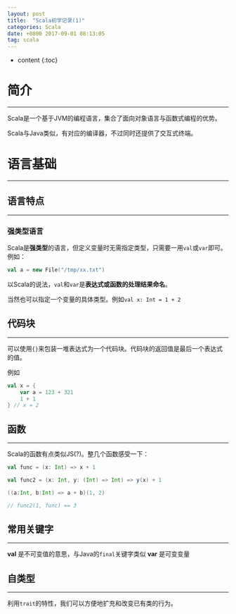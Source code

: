 ```yaml
---
layout: post
title:  "Scala初学记录(1)"
categories: Scala
date: +0800 2017-09-01 08:13:05
tag: scala
---
```


* content
{:toc}

# 简介
--------------
Scala是一个基于JVM的编程语言，集合了面向对象语言与函数式编程的优势。

Scala与Java类似，有对应的编译器，不过同时还提供了交互式终端。

# 语言基础
--------------

## 语言特点
--------------

### 强类型语言
Scala是**强类型**的语言，但定义变量时无需指定类型，只需要一用`val`或`var`即可。例如：
```scala
val a = new File("/tmp/xx.txt")
```
以Scala的说法，`val`和`var`是**表达式或函数的处理结果命名**。

当然也可以指定一个变量的具体类型。例如```val x: Int = 1 + 2```



## 代码块
--------------
可以使用`{}`来包装一堆表达式为一个代码块。代码块的返回值是最后一个表达式的值。

例如
```scala
val x = {
    var a = 123 + 321
    1 + 1
} // x = 2
```

## 函数
--------------
Scala的函数有点类似JS(?)。整几个函数感受一下：
```scala
val func = (x: Int) => x + 1

val func2 = (x: Int, y: (Int) => Int) => y(x) + 1

((a:Int, b:Int) => a + b)(1, 2)

// func2(1, func) == 3
```

## 常用关键字
--------------
**val** 是不可变值的意思，与Java的`final`关键字类似
**var** 是可变变量

## 自类型
----------------
利用`trait`的特性，我们可以方便地扩充和改变已有类的行为。
